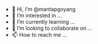 - 👋 Hi, I’m @mantapgoyang
- 👀 I’m interested in ...
- 🌱 I’m currently learning ...
- 💞️ I’m looking to collaborate on ...
- 📫 How to reach me ...

<!---
mantapgoyang/mantapgoyang is a ✨ special ✨ repository because its `README.md` (this file) appears on your GitHub profile.
You can click the Preview link to take a look at your changes.
--->

